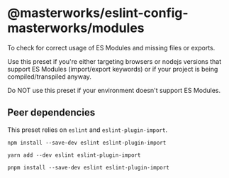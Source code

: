 # @masterworks/eslint-config-masterworks/modules

To check for correct usage of ES Modules and missing files or exports.

Use this preset if you're either targeting browsers or nodejs versions that support ES Modules (import/export keywords) or if your project is being compiled/transpiled anyway.

Do NOT use this preset if your environment doesn't support ES Modules.

## Peer dependencies

This preset relies on `eslint` and `eslint-plugin-import`.


```shell
npm install --save-dev eslint eslint-plugin-import
```

```shell
yarn add --dev eslint eslint-plugin-import
```

```shell
pnpm install --save-dev eslint eslint-plugin-import
```
